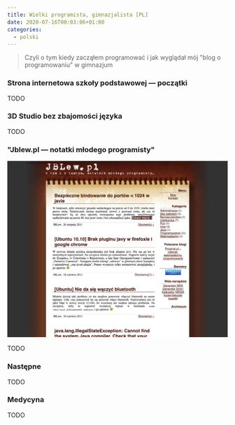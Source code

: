 ```yaml
---
title: Wielki programista, gimnazjalista [PL]
date: 2020-07-16T00:03:06+01:00
categories:
  - polski
---
```


> Czyli o tym kiedy zacząłem programować i jak wyglądał mój "blog o programowaniu" w gimnazjum

### Strona internetowa szkoły podstawowej — początki

TODO

### 3D Studio bez zbajomości języka

TODO

### "Jblew.pl — notatki młodego programisty"

![Tak wyglądała strona internetowa, kiedy przestałem pisać](jblew.pl-notatki-strona.png)

TODO

### Następne

TODO

### Medycyna

TODO